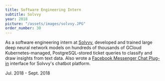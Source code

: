 ```yaml
---
title: Software Engineering Intern
subtitle: Solvvy
year: 2018
picture: "/assets/images/solvvy.JPG"
order_number: 30
---
```

<html>
    As a software engineering intern at <a href="https://solvvy.com/">Solvvy</a>, developed and trained large deep neural network models on hundreds of thousands of GCloud Kubernetes-managed, PostgreSQL-stored ticket queries to classify and draw insights from text data.
    Also wrote a <a href="https://developers.facebook.com/docs/messenger-platform/discovery/customer-chat-plugin/">Facebook Messenger Chat Plug-in</a> interface for Solvvy's chatbot platform.
    <p class="centered">Jul. 2018 - Sept. 2018</p>
</html>